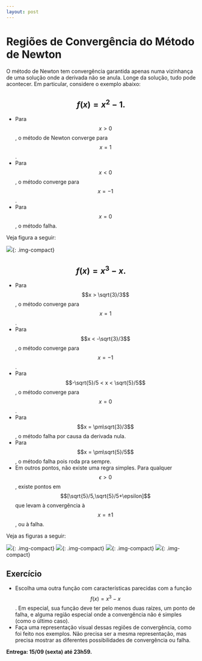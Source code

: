```yaml
---
layout: post
---
```


# Regiões de Convergência do Método de Newton

O método de Newton tem convergência garantida apenas numa vizinhança de uma
solução onde a derivada não se anula. Longe da solução, tudo pode acontecer.
Em particular, considere o exemplo abaixo:

## $$f(x) = x^2 - 1.$$

- Para $$x > 0$$, o método de Newton converge para $$x = 1$$.
- Para $$x < 0$$, o método converge para $$x = -1$$.
- Para $$x = 0$$, o método falha.

Veja figura a seguir:

![]({{site.baseurl}}/disciplinas/cm103/2017/exemplo1.png){: .img-compact}

## $$f(x) = x^3 - x.$$

- Para $$x > \sqrt{3}/3$$, o método converge para $$x = 1$$.
- Para $$x < -\sqrt{3}/3$$, o método converge para $$x = -1$$.
- Para $$-\sqrt{5}/5 < x < \sqrt{5}/5$$, o método converge para $$x = 0$$.
- Para $$x = \pm\sqrt{3}/3$$, o método falha por causa da derivada nula.
- Para $$x = \pm\sqrt{5}/5$$, o método falha pois roda pra sempre.
- Em outros pontos, não existe uma regra simples. Para qualquer $$\epsilon >
  0$$, existe pontos em $$[\sqrt{5}/5,\sqrt{5}/5+\epsilon]$$ que levam à
  convergência à $$x = \pm 1$$, ou à falha.

Veja as figuras a seguir:

![]({{site.baseurl}}/disciplinas/cm103/2017/exemplo2.png){: .img-compact}
![]({{site.baseurl}}/disciplinas/cm103/2017/exemplo2-z1.png){: .img-compact}
![]({{site.baseurl}}/disciplinas/cm103/2017/exemplo2-z2.png){: .img-compact}
![]({{site.baseurl}}/disciplinas/cm103/2017/exemplo2-z3.png){: .img-compact}

## Exercício

- Escolha uma outra função com características parecidas com a função $$f(x) =
  x^3 - x$$. Em especial, sua função deve ter pelo menos duas raízes, um ponto
  de falha, e alguma região especial onde a convergência não é simples (como
  o último caso).
- Faça uma representação visual dessas regiões de convergência, como foi feito
  nos exemplos. Não precisa ser a mesma representação, mas precisa mostrar as
  diferentes possibilidades de convergência ou falha.

**Entrega: 15/09 (sexta) até 23h59.**
